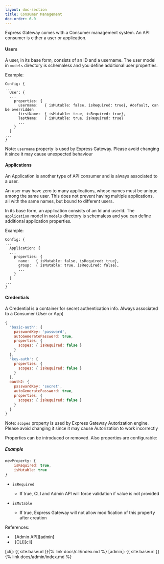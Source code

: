 ```yaml
---
layout: doc-section
title: Consumer Management
doc-order: 6.0
---
```

Express Gateway comes with a Consumer management system. An API consumer is either a user or application.

#### Users
A user, in its base form, consists of an ID and a username. The user model in `models` directory is schemaless and you define additional user properties.

Example:
```
Config: {
...
  User: {
  ...
    properties: {
      username:   { isMutable: false, isRequired: true}, #default, can be overridden
      firstName:  { isMutable: true, isRequired: true},
      lastName:   { isMutable: true, isRequired: true}
      ...
    }
  }
...
}
```

Note:
`username` property is used by Express Gateway. Please avoid changing it since it may cause unexpected behaviour

#### Applications
An Application is another type of API consumer and is always associated to a user.

An user may have zero to many applications, whose names must be unique among the same user. This does not prevent
having multiple applications, all with the same names, but bound to different users.

In its base form, an application consists of an Id and userId. The `application` model in `models` directory is schemaless and you can define additional application properties.

Example:
```
Config: {
...
  Application: {
  ...
    properties: {
      name:   { isMutable: false, isRequired: true},
      group:  { isMutable: true, isRequired: false},
      ...
    }
  }
...
}
```

#### Credentials
A Credential is a container for secret authentication info. Always associated to a Consumer (User or App)

```js
{
  'basic-auth': {
    passwordKey: 'password',
    autoGeneratePassword: true,
    properties: {
      scopes: { isRequired: false }
    }
  },
  'key-auth': {
    properties: {
      scopes: { isRequired: false }
    }
  },
  oauth2: {
    passwordKey: 'secret',
    autoGeneratePassword: true,
    properties: {
      scopes: { isRequired: false }
    }
  }
}
```

Note:
`scopes` property is used by Express Gateway Autorization engine. Please avoid changing it since it may cause Autorization to work incorrectly

Properties can be introduced or removed. Also properties are configurable:

##### Example
```js
newProperty: {
    isRequired: true,
    isMutable: true
}
```

* `isRequired`
    - If true, CLI and Admin API will force validation if value is not provided

* `isMutable`
    - If true, Express Gateway will not allow modification of this property after creation

References:
* &nbsp; [Admin API][admin]
* &nbsp; [CLI][cli]

[cli]: {{ site.baseurl }}{% link docs/cli/index.md %}
[admin]: {{ site.baseurl }}{% link docs/admin/index.md %}
